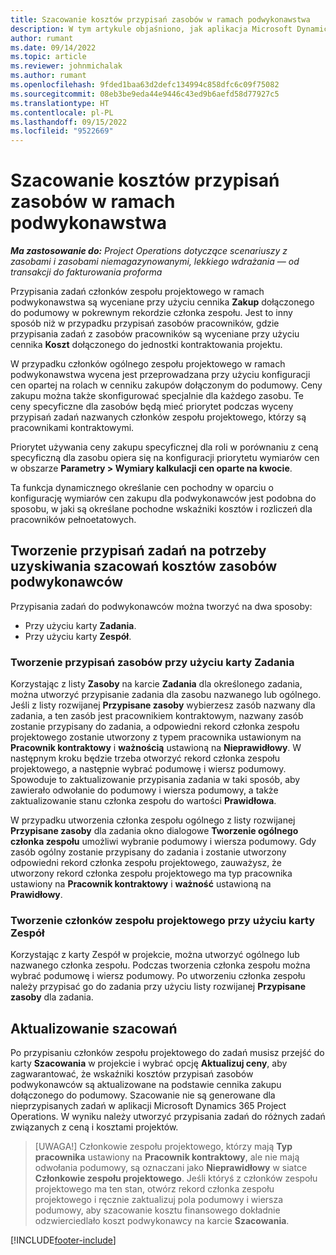 ```yaml
---
title: Szacowanie kosztów przypisań zasobów w ramach podwykonawstwa
description: W tym artykule objaśniono, jak aplikacja Microsoft Dynamics 365 Project Operations oblicza szacowanie kosztów przypisań zasobów w ramach podwykonawstwa.
author: rumant
ms.date: 09/14/2022
ms.topic: article
ms.reviewer: johnmichalak
ms.author: rumant
ms.openlocfilehash: 9fded1baa63d2defc134994c858dfc6c09f75082
ms.sourcegitcommit: 08eb3be9eda44e9446c43ed9b6aefd58d77927c5
ms.translationtype: HT
ms.contentlocale: pl-PL
ms.lasthandoff: 09/15/2022
ms.locfileid: "9522669"
---
```

# <a name="cost-estimation-of-subcontracted-resource-assignments"></a>Szacowanie kosztów przypisań zasobów w ramach podwykonawstwa

_**Ma zastosowanie do:** Project Operations dotyczące scenariuszy z zasobami i zasobami niemagazynowanymi, lekkiego wdrażania — od transakcji do fakturowania proforma_

Przypisania zadań członków zespołu projektowego w ramach podwykonawstwa są wyceniane przy użyciu cennika **Zakup** dołączonego do podumowy w pokrewnym rekordzie członka zespołu. Jest to inny sposób niż w przypadku przypisań zasobów pracowników, gdzie przypisania zadań z zasobów pracowników są wyceniane przy użyciu cennika **Koszt** dołączonego do jednostki kontraktowania projektu. 

W przypadku członków ogólnego zespołu projektowego w ramach podwykonawstwa wycena jest przeprowadzana przy użyciu konfiguracji cen opartej na rolach w cenniku zakupów dołączonym do podumowy. Ceny zakupu można także skonfigurować specjalnie dla każdego zasobu. Te ceny specyficzne dla zasobów będą mieć priorytet podczas wyceny przypisań zadań nazwanych członków zespołu projektowego, którzy są pracownikami kontraktowymi. 

Priorytet używania ceny zakupu specyficznej dla roli w porównaniu z ceną specyficzną dla zasobu opiera się na konfiguracji priorytetu wymiarów cen w obszarze **Parametry > Wymiary kalkulacji cen oparte na kwocie**.

Ta funkcja dynamicznego określanie cen pochodny w oparciu o konfigurację wymiarów cen zakupu dla podwykonawców jest podobna do sposobu, w jaki są określane pochodne wskaźniki kosztów i rozliczeń dla pracowników pełnoetatowych. 

## <a name="creating-task-assignments-for-getting-cost-estimates-of-subcontractor-resources"></a>Tworzenie przypisań zadań na potrzeby uzyskiwania szacowań kosztów zasobów podwykonawców

Przypisania zadań do podwykonawców można tworzyć na dwa sposoby: 
- Przy użyciu karty **Zadania**.
- Przy użyciu karty **Zespół**.

### <a name="creating-resources-assignments-using-the-tasks-tab"></a>Tworzenie przypisań zasobów przy użyciu karty Zadania
Korzystając z listy **Zasoby** na karcie **Zadania** dla określonego zadania, można utworzyć przypisanie zadania dla zasobu nazwanego lub ogólnego. Jeśli z listy rozwijanej **Przypisane zasoby** wybierzesz zasób nazwany dla zadania, a ten zasób jest pracownikiem kontraktowym, nazwany zasób zostanie przypisany do zadania, a odpowiedni rekord członka zespołu projektowego zostanie utworzony z typem pracownika ustawionym na **Pracownik kontraktowy** i **ważnością** ustawioną na **Nieprawidłowy**. W następnym kroku będzie trzeba otworzyć rekord członka zespołu projektowego, a następnie wybrać podumowę i wiersz podumowy. Spowoduje to zaktualizowanie przypisania zadania w taki sposób, aby zawierało odwołanie do podumowy i wiersza podumowy, a także zaktualizowanie stanu członka zespołu do wartości **Prawidłowa**.

W przypadku utworzenia członka zespołu ogólnego z listy rozwijanej **Przypisane zasoby** dla zadania okno dialogowe **Tworzenie ogólnego członka zespołu** umożliwi wybranie podumowy i wiersza podumowy. Gdy zasób ogólny zostanie przypisany do zadania i zostanie utworzony odpowiedni rekord członka zespołu projektowego, zauważysz, że utworzony rekord członka zespołu projektowego ma typ pracownika ustawiony na **Pracownik kontraktowy** i **ważność** ustawioną na **Prawidłowy**.

### <a name="creating-project-team-members-using-the-team-tab"></a>Tworzenie członków zespołu projektowego przy użyciu karty Zespół
Korzystając z karty Zespół w projekcie, można utworzyć ogólnego lub nazwanego członka zespołu. Podczas tworzenia członka zespołu można wybrać podumowę i wiersz podumowy. Po utworzeniu członka zespołu należy przypisać go do zadania przy użyciu listy rozwijanej **Przypisane zasoby** dla zadania. 

## <a name="updating-estimates"></a>Aktualizowanie szacowań
Po przypisaniu członków zespołu projektowego do zadań musisz przejść do karty **Szacowania** w projekcie i wybrać opcję **Aktualizuj ceny**, aby zagwarantować, że wskaźniki kosztów przypisań zasobów podwykonawców są aktualizowane na podstawie cennika zakupu dołączonego do podumowy. Szacowanie nie są generowane dla nieprzypisanych zadań w aplikacji Microsoft Dynamics 365 Project Operations. W wyniku należy utworzyć przypisania zadań do różnych zadań związanych z ceną i kosztami projektów. 

> [UWAGA!] Członkowie zespołu projektowego, którzy mają **Typ pracownika** ustawiony na **Pracownik kontraktowy**, ale nie mają odwołania podumowy, są oznaczani jako **Nieprawidłowy** w siatce **Członkowie zespołu projektowego**. Jeśli któryś z członków zespołu projektowego ma ten stan, otwórz rekord członka zespołu projektowego i ręcznie zaktualizuj pola podumowy i wiersza podumowy, aby szacowanie kosztu finansowego dokładnie odzwierciedlało koszt podwykonawcy na karcie **Szacowania**. 


[!INCLUDE[footer-include](../../includes/footer-banner.md)]
